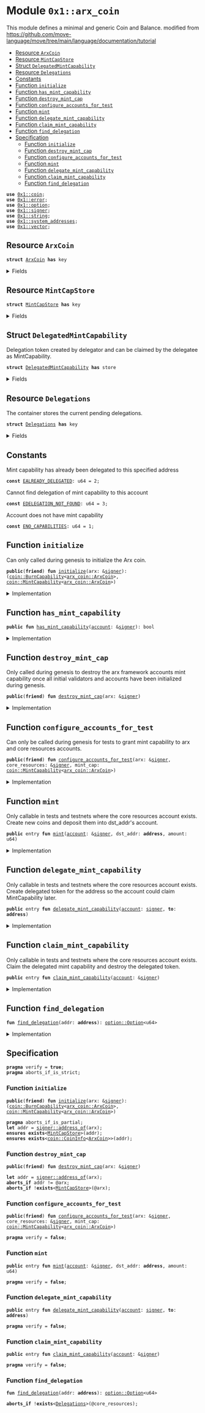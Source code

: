 
<a name="0x1_arx_coin"></a>

# Module `0x1::arx_coin`

This module defines a minimal and generic Coin and Balance.
modified from https://github.com/move-language/move/tree/main/language/documentation/tutorial


-  [Resource `ArxCoin`](#0x1_arx_coin_ArxCoin)
-  [Resource `MintCapStore`](#0x1_arx_coin_MintCapStore)
-  [Struct `DelegatedMintCapability`](#0x1_arx_coin_DelegatedMintCapability)
-  [Resource `Delegations`](#0x1_arx_coin_Delegations)
-  [Constants](#@Constants_0)
-  [Function `initialize`](#0x1_arx_coin_initialize)
-  [Function `has_mint_capability`](#0x1_arx_coin_has_mint_capability)
-  [Function `destroy_mint_cap`](#0x1_arx_coin_destroy_mint_cap)
-  [Function `configure_accounts_for_test`](#0x1_arx_coin_configure_accounts_for_test)
-  [Function `mint`](#0x1_arx_coin_mint)
-  [Function `delegate_mint_capability`](#0x1_arx_coin_delegate_mint_capability)
-  [Function `claim_mint_capability`](#0x1_arx_coin_claim_mint_capability)
-  [Function `find_delegation`](#0x1_arx_coin_find_delegation)
-  [Specification](#@Specification_1)
    -  [Function `initialize`](#@Specification_1_initialize)
    -  [Function `destroy_mint_cap`](#@Specification_1_destroy_mint_cap)
    -  [Function `configure_accounts_for_test`](#@Specification_1_configure_accounts_for_test)
    -  [Function `mint`](#@Specification_1_mint)
    -  [Function `delegate_mint_capability`](#@Specification_1_delegate_mint_capability)
    -  [Function `claim_mint_capability`](#@Specification_1_claim_mint_capability)
    -  [Function `find_delegation`](#@Specification_1_find_delegation)


<pre><code><b>use</b> <a href="coin.md#0x1_coin">0x1::coin</a>;
<b>use</b> <a href="../../std/doc/error.md#0x1_error">0x1::error</a>;
<b>use</b> <a href="../../std/doc/option.md#0x1_option">0x1::option</a>;
<b>use</b> <a href="../../std/doc/signer.md#0x1_signer">0x1::signer</a>;
<b>use</b> <a href="../../std/doc/string.md#0x1_string">0x1::string</a>;
<b>use</b> <a href="system_addresses.md#0x1_system_addresses">0x1::system_addresses</a>;
<b>use</b> <a href="../../std/doc/vector.md#0x1_vector">0x1::vector</a>;
</code></pre>



<a name="0x1_arx_coin_ArxCoin"></a>

## Resource `ArxCoin`



<pre><code><b>struct</b> <a href="arx_coin.md#0x1_arx_coin_ArxCoin">ArxCoin</a> <b>has</b> key
</code></pre>



<details>
<summary>Fields</summary>


<dl>
<dt>
<code>dummy_field: bool</code>
</dt>
<dd>

</dd>
</dl>


</details>

<a name="0x1_arx_coin_MintCapStore"></a>

## Resource `MintCapStore`



<pre><code><b>struct</b> <a href="arx_coin.md#0x1_arx_coin_MintCapStore">MintCapStore</a> <b>has</b> key
</code></pre>



<details>
<summary>Fields</summary>


<dl>
<dt>
<code>mint_cap: <a href="coin.md#0x1_coin_MintCapability">coin::MintCapability</a>&lt;<a href="arx_coin.md#0x1_arx_coin_ArxCoin">arx_coin::ArxCoin</a>&gt;</code>
</dt>
<dd>

</dd>
</dl>


</details>

<a name="0x1_arx_coin_DelegatedMintCapability"></a>

## Struct `DelegatedMintCapability`

Delegation token created by delegator and can be claimed by the delegatee as MintCapability.


<pre><code><b>struct</b> <a href="arx_coin.md#0x1_arx_coin_DelegatedMintCapability">DelegatedMintCapability</a> <b>has</b> store
</code></pre>



<details>
<summary>Fields</summary>


<dl>
<dt>
<code><b>to</b>: <b>address</b></code>
</dt>
<dd>

</dd>
</dl>


</details>

<a name="0x1_arx_coin_Delegations"></a>

## Resource `Delegations`

The container stores the current pending delegations.


<pre><code><b>struct</b> <a href="arx_coin.md#0x1_arx_coin_Delegations">Delegations</a> <b>has</b> key
</code></pre>



<details>
<summary>Fields</summary>


<dl>
<dt>
<code>inner: <a href="../../std/doc/vector.md#0x1_vector">vector</a>&lt;<a href="arx_coin.md#0x1_arx_coin_DelegatedMintCapability">arx_coin::DelegatedMintCapability</a>&gt;</code>
</dt>
<dd>

</dd>
</dl>


</details>

<a name="@Constants_0"></a>

## Constants


<a name="0x1_arx_coin_EALREADY_DELEGATED"></a>

Mint capability has already been delegated to this specified address


<pre><code><b>const</b> <a href="arx_coin.md#0x1_arx_coin_EALREADY_DELEGATED">EALREADY_DELEGATED</a>: u64 = 2;
</code></pre>



<a name="0x1_arx_coin_EDELEGATION_NOT_FOUND"></a>

Cannot find delegation of mint capability to this account


<pre><code><b>const</b> <a href="arx_coin.md#0x1_arx_coin_EDELEGATION_NOT_FOUND">EDELEGATION_NOT_FOUND</a>: u64 = 3;
</code></pre>



<a name="0x1_arx_coin_ENO_CAPABILITIES"></a>

Account does not have mint capability


<pre><code><b>const</b> <a href="arx_coin.md#0x1_arx_coin_ENO_CAPABILITIES">ENO_CAPABILITIES</a>: u64 = 1;
</code></pre>



<a name="0x1_arx_coin_initialize"></a>

## Function `initialize`

Can only called during genesis to initialize the Arx coin.


<pre><code><b>public</b>(<b>friend</b>) <b>fun</b> <a href="arx_coin.md#0x1_arx_coin_initialize">initialize</a>(arx: &<a href="../../std/doc/signer.md#0x1_signer">signer</a>): (<a href="coin.md#0x1_coin_BurnCapability">coin::BurnCapability</a>&lt;<a href="arx_coin.md#0x1_arx_coin_ArxCoin">arx_coin::ArxCoin</a>&gt;, <a href="coin.md#0x1_coin_MintCapability">coin::MintCapability</a>&lt;<a href="arx_coin.md#0x1_arx_coin_ArxCoin">arx_coin::ArxCoin</a>&gt;)
</code></pre>



<details>
<summary>Implementation</summary>


<pre><code><b>public</b>(<b>friend</b>) <b>fun</b> <a href="arx_coin.md#0x1_arx_coin_initialize">initialize</a>(arx: &<a href="../../std/doc/signer.md#0x1_signer">signer</a>): (BurnCapability&lt;<a href="arx_coin.md#0x1_arx_coin_ArxCoin">ArxCoin</a>&gt;, MintCapability&lt;<a href="arx_coin.md#0x1_arx_coin_ArxCoin">ArxCoin</a>&gt;) {
    <a href="system_addresses.md#0x1_system_addresses_assert_arx">system_addresses::assert_arx</a>(arx);

    <b>let</b> (burn_cap, freeze_cap, mint_cap) = <a href="coin.md#0x1_coin_initialize_with_parallelizable_supply">coin::initialize_with_parallelizable_supply</a>&lt;<a href="arx_coin.md#0x1_arx_coin_ArxCoin">ArxCoin</a>&gt;(
        arx,
        <a href="../../std/doc/string.md#0x1_string_utf8">string::utf8</a>(b"<a href="arx_coin.md#0x1_arx_coin_ArxCoin">ArxCoin</a>"),
        <a href="../../std/doc/string.md#0x1_string_utf8">string::utf8</a>(b"ARX"),
        8, /* decimals */
        <b>true</b>, /* monitor_supply */
    );

    // Arx framework needs mint cap <b>to</b> mint coins <b>to</b> initial validators. This will be revoked once
	// the validators have been initialized.
    <b>move_to</b>(arx, <a href="arx_coin.md#0x1_arx_coin_MintCapStore">MintCapStore</a> { mint_cap });

    <a href="coin.md#0x1_coin_destroy_freeze_cap">coin::destroy_freeze_cap</a>(freeze_cap);
    (burn_cap, mint_cap)
}
</code></pre>



</details>

<a name="0x1_arx_coin_has_mint_capability"></a>

## Function `has_mint_capability`



<pre><code><b>public</b> <b>fun</b> <a href="arx_coin.md#0x1_arx_coin_has_mint_capability">has_mint_capability</a>(<a href="account.md#0x1_account">account</a>: &<a href="../../std/doc/signer.md#0x1_signer">signer</a>): bool
</code></pre>



<details>
<summary>Implementation</summary>


<pre><code><b>public</b> <b>fun</b> <a href="arx_coin.md#0x1_arx_coin_has_mint_capability">has_mint_capability</a>(<a href="account.md#0x1_account">account</a>: &<a href="../../std/doc/signer.md#0x1_signer">signer</a>): bool {
    <b>exists</b>&lt;<a href="arx_coin.md#0x1_arx_coin_MintCapStore">MintCapStore</a>&gt;(<a href="../../std/doc/signer.md#0x1_signer_address_of">signer::address_of</a>(<a href="account.md#0x1_account">account</a>))
}
</code></pre>



</details>

<a name="0x1_arx_coin_destroy_mint_cap"></a>

## Function `destroy_mint_cap`

Only called during genesis to destroy the arx framework accounts mint capability once all
initial validators and accounts have been initialized during genesis.


<pre><code><b>public</b>(<b>friend</b>) <b>fun</b> <a href="arx_coin.md#0x1_arx_coin_destroy_mint_cap">destroy_mint_cap</a>(arx: &<a href="../../std/doc/signer.md#0x1_signer">signer</a>)
</code></pre>



<details>
<summary>Implementation</summary>


<pre><code><b>public</b>(<b>friend</b>) <b>fun</b> <a href="arx_coin.md#0x1_arx_coin_destroy_mint_cap">destroy_mint_cap</a>(arx: &<a href="../../std/doc/signer.md#0x1_signer">signer</a>) <b>acquires</b> <a href="arx_coin.md#0x1_arx_coin_MintCapStore">MintCapStore</a> {
    <a href="system_addresses.md#0x1_system_addresses_assert_arx">system_addresses::assert_arx</a>(arx);
    <b>let</b> <a href="arx_coin.md#0x1_arx_coin_MintCapStore">MintCapStore</a> { mint_cap } = <b>move_from</b>&lt;<a href="arx_coin.md#0x1_arx_coin_MintCapStore">MintCapStore</a>&gt;(@arx);
    <a href="coin.md#0x1_coin_destroy_mint_cap">coin::destroy_mint_cap</a>(mint_cap);
}
</code></pre>



</details>

<a name="0x1_arx_coin_configure_accounts_for_test"></a>

## Function `configure_accounts_for_test`

Can only be called during genesis for tests to grant mint capability to arx and core resources
accounts.


<pre><code><b>public</b>(<b>friend</b>) <b>fun</b> <a href="arx_coin.md#0x1_arx_coin_configure_accounts_for_test">configure_accounts_for_test</a>(arx: &<a href="../../std/doc/signer.md#0x1_signer">signer</a>, core_resources: &<a href="../../std/doc/signer.md#0x1_signer">signer</a>, mint_cap: <a href="coin.md#0x1_coin_MintCapability">coin::MintCapability</a>&lt;<a href="arx_coin.md#0x1_arx_coin_ArxCoin">arx_coin::ArxCoin</a>&gt;)
</code></pre>



<details>
<summary>Implementation</summary>


<pre><code><b>public</b>(<b>friend</b>) <b>fun</b> <a href="arx_coin.md#0x1_arx_coin_configure_accounts_for_test">configure_accounts_for_test</a>(
    arx: &<a href="../../std/doc/signer.md#0x1_signer">signer</a>,
    core_resources: &<a href="../../std/doc/signer.md#0x1_signer">signer</a>,
    mint_cap: MintCapability&lt;<a href="arx_coin.md#0x1_arx_coin_ArxCoin">ArxCoin</a>&gt;,
) {
    <a href="system_addresses.md#0x1_system_addresses_assert_arx">system_addresses::assert_arx</a>(arx);

    // Mint the core resource <a href="account.md#0x1_account">account</a> <a href="arx_coin.md#0x1_arx_coin_ArxCoin">ArxCoin</a> for gas so it can execute system transactions.
    <a href="coin.md#0x1_coin_register">coin::register</a>&lt;<a href="arx_coin.md#0x1_arx_coin_ArxCoin">ArxCoin</a>&gt;(core_resources);
    <b>let</b> coins = <a href="coin.md#0x1_coin_mint">coin::mint</a>&lt;<a href="arx_coin.md#0x1_arx_coin_ArxCoin">ArxCoin</a>&gt;(
        18446744073709551615,
        &mint_cap,
    );
    <a href="coin.md#0x1_coin_deposit">coin::deposit</a>&lt;<a href="arx_coin.md#0x1_arx_coin_ArxCoin">ArxCoin</a>&gt;(<a href="../../std/doc/signer.md#0x1_signer_address_of">signer::address_of</a>(core_resources), coins);

    <b>move_to</b>(core_resources, <a href="arx_coin.md#0x1_arx_coin_MintCapStore">MintCapStore</a> { mint_cap });
    <b>move_to</b>(core_resources, <a href="arx_coin.md#0x1_arx_coin_Delegations">Delegations</a> { inner: <a href="../../std/doc/vector.md#0x1_vector_empty">vector::empty</a>() });
}
</code></pre>



</details>

<a name="0x1_arx_coin_mint"></a>

## Function `mint`

Only callable in tests and testnets where the core resources account exists.
Create new coins and deposit them into dst_addr's account.


<pre><code><b>public</b> entry <b>fun</b> <a href="arx_coin.md#0x1_arx_coin_mint">mint</a>(<a href="account.md#0x1_account">account</a>: &<a href="../../std/doc/signer.md#0x1_signer">signer</a>, dst_addr: <b>address</b>, amount: u64)
</code></pre>



<details>
<summary>Implementation</summary>


<pre><code><b>public</b> entry <b>fun</b> <a href="arx_coin.md#0x1_arx_coin_mint">mint</a>(
    <a href="account.md#0x1_account">account</a>: &<a href="../../std/doc/signer.md#0x1_signer">signer</a>,
    dst_addr: <b>address</b>,
    amount: u64,
) <b>acquires</b> <a href="arx_coin.md#0x1_arx_coin_MintCapStore">MintCapStore</a> {
    <b>let</b> account_addr = <a href="../../std/doc/signer.md#0x1_signer_address_of">signer::address_of</a>(<a href="account.md#0x1_account">account</a>);

    <b>assert</b>!(
        <b>exists</b>&lt;<a href="arx_coin.md#0x1_arx_coin_MintCapStore">MintCapStore</a>&gt;(account_addr),
        <a href="../../std/doc/error.md#0x1_error_not_found">error::not_found</a>(<a href="arx_coin.md#0x1_arx_coin_ENO_CAPABILITIES">ENO_CAPABILITIES</a>),
    );

    <b>let</b> mint_cap = &<b>borrow_global</b>&lt;<a href="arx_coin.md#0x1_arx_coin_MintCapStore">MintCapStore</a>&gt;(account_addr).mint_cap;
    <b>let</b> coins_minted = <a href="coin.md#0x1_coin_mint">coin::mint</a>&lt;<a href="arx_coin.md#0x1_arx_coin_ArxCoin">ArxCoin</a>&gt;(amount, mint_cap);
    <a href="coin.md#0x1_coin_deposit">coin::deposit</a>&lt;<a href="arx_coin.md#0x1_arx_coin_ArxCoin">ArxCoin</a>&gt;(dst_addr, coins_minted);
}
</code></pre>



</details>

<a name="0x1_arx_coin_delegate_mint_capability"></a>

## Function `delegate_mint_capability`

Only callable in tests and testnets where the core resources account exists.
Create delegated token for the address so the account could claim MintCapability later.


<pre><code><b>public</b> entry <b>fun</b> <a href="arx_coin.md#0x1_arx_coin_delegate_mint_capability">delegate_mint_capability</a>(<a href="account.md#0x1_account">account</a>: <a href="../../std/doc/signer.md#0x1_signer">signer</a>, <b>to</b>: <b>address</b>)
</code></pre>



<details>
<summary>Implementation</summary>


<pre><code><b>public</b> entry <b>fun</b> <a href="arx_coin.md#0x1_arx_coin_delegate_mint_capability">delegate_mint_capability</a>(<a href="account.md#0x1_account">account</a>: <a href="../../std/doc/signer.md#0x1_signer">signer</a>, <b>to</b>: <b>address</b>) <b>acquires</b> <a href="arx_coin.md#0x1_arx_coin_Delegations">Delegations</a> {
    <a href="system_addresses.md#0x1_system_addresses_assert_core_resource">system_addresses::assert_core_resource</a>(&<a href="account.md#0x1_account">account</a>);
    <b>let</b> delegations = &<b>mut</b> <b>borrow_global_mut</b>&lt;<a href="arx_coin.md#0x1_arx_coin_Delegations">Delegations</a>&gt;(@core_resources).inner;
    <b>let</b> i = 0;
    <b>while</b> (i &lt; <a href="../../std/doc/vector.md#0x1_vector_length">vector::length</a>(delegations)) {
        <b>let</b> element = <a href="../../std/doc/vector.md#0x1_vector_borrow">vector::borrow</a>(delegations, i);
        <b>assert</b>!(element.<b>to</b> != <b>to</b>, <a href="../../std/doc/error.md#0x1_error_invalid_argument">error::invalid_argument</a>(<a href="arx_coin.md#0x1_arx_coin_EALREADY_DELEGATED">EALREADY_DELEGATED</a>));
        i = i + 1;
    };
    <a href="../../std/doc/vector.md#0x1_vector_push_back">vector::push_back</a>(delegations, <a href="arx_coin.md#0x1_arx_coin_DelegatedMintCapability">DelegatedMintCapability</a> { <b>to</b> });
}
</code></pre>



</details>

<a name="0x1_arx_coin_claim_mint_capability"></a>

## Function `claim_mint_capability`

Only callable in tests and testnets where the core resources account exists.
Claim the delegated mint capability and destroy the delegated token.


<pre><code><b>public</b> entry <b>fun</b> <a href="arx_coin.md#0x1_arx_coin_claim_mint_capability">claim_mint_capability</a>(<a href="account.md#0x1_account">account</a>: &<a href="../../std/doc/signer.md#0x1_signer">signer</a>)
</code></pre>



<details>
<summary>Implementation</summary>


<pre><code><b>public</b> entry <b>fun</b> <a href="arx_coin.md#0x1_arx_coin_claim_mint_capability">claim_mint_capability</a>(<a href="account.md#0x1_account">account</a>: &<a href="../../std/doc/signer.md#0x1_signer">signer</a>) <b>acquires</b> <a href="arx_coin.md#0x1_arx_coin_Delegations">Delegations</a>, <a href="arx_coin.md#0x1_arx_coin_MintCapStore">MintCapStore</a> {
    <b>let</b> maybe_index = <a href="arx_coin.md#0x1_arx_coin_find_delegation">find_delegation</a>(<a href="../../std/doc/signer.md#0x1_signer_address_of">signer::address_of</a>(<a href="account.md#0x1_account">account</a>));
    <b>assert</b>!(<a href="../../std/doc/option.md#0x1_option_is_some">option::is_some</a>(&maybe_index), <a href="arx_coin.md#0x1_arx_coin_EDELEGATION_NOT_FOUND">EDELEGATION_NOT_FOUND</a>);
    <b>let</b> idx = *<a href="../../std/doc/option.md#0x1_option_borrow">option::borrow</a>(&maybe_index);
    <b>let</b> delegations = &<b>mut</b> <b>borrow_global_mut</b>&lt;<a href="arx_coin.md#0x1_arx_coin_Delegations">Delegations</a>&gt;(@core_resources).inner;
    <b>let</b> <a href="arx_coin.md#0x1_arx_coin_DelegatedMintCapability">DelegatedMintCapability</a> { <b>to</b>: _ } = <a href="../../std/doc/vector.md#0x1_vector_swap_remove">vector::swap_remove</a>(delegations, idx);

    // Make a <b>copy</b> of mint cap and give it <b>to</b> the specified <a href="account.md#0x1_account">account</a>.
    <b>let</b> mint_cap = <b>borrow_global</b>&lt;<a href="arx_coin.md#0x1_arx_coin_MintCapStore">MintCapStore</a>&gt;(@core_resources).mint_cap;
    <b>move_to</b>(<a href="account.md#0x1_account">account</a>, <a href="arx_coin.md#0x1_arx_coin_MintCapStore">MintCapStore</a> { mint_cap });
}
</code></pre>



</details>

<a name="0x1_arx_coin_find_delegation"></a>

## Function `find_delegation`



<pre><code><b>fun</b> <a href="arx_coin.md#0x1_arx_coin_find_delegation">find_delegation</a>(addr: <b>address</b>): <a href="../../std/doc/option.md#0x1_option_Option">option::Option</a>&lt;u64&gt;
</code></pre>



<details>
<summary>Implementation</summary>


<pre><code><b>fun</b> <a href="arx_coin.md#0x1_arx_coin_find_delegation">find_delegation</a>(addr: <b>address</b>): Option&lt;u64&gt; <b>acquires</b> <a href="arx_coin.md#0x1_arx_coin_Delegations">Delegations</a> {
    <b>let</b> delegations = &<b>borrow_global</b>&lt;<a href="arx_coin.md#0x1_arx_coin_Delegations">Delegations</a>&gt;(@core_resources).inner;
    <b>let</b> i = 0;
    <b>let</b> len = <a href="../../std/doc/vector.md#0x1_vector_length">vector::length</a>(delegations);
    <b>let</b> index = <a href="../../std/doc/option.md#0x1_option_none">option::none</a>();
    <b>while</b> (i &lt; len) {
        <b>let</b> element = <a href="../../std/doc/vector.md#0x1_vector_borrow">vector::borrow</a>(delegations, i);
        <b>if</b> (element.<b>to</b> == addr) {
            index = <a href="../../std/doc/option.md#0x1_option_some">option::some</a>(i);
            <b>break</b>
        };
        i = i + 1;
    };
    index
}
</code></pre>



</details>

<a name="@Specification_1"></a>

## Specification



<pre><code><b>pragma</b> verify = <b>true</b>;
<b>pragma</b> aborts_if_is_strict;
</code></pre>



<a name="@Specification_1_initialize"></a>

### Function `initialize`


<pre><code><b>public</b>(<b>friend</b>) <b>fun</b> <a href="arx_coin.md#0x1_arx_coin_initialize">initialize</a>(arx: &<a href="../../std/doc/signer.md#0x1_signer">signer</a>): (<a href="coin.md#0x1_coin_BurnCapability">coin::BurnCapability</a>&lt;<a href="arx_coin.md#0x1_arx_coin_ArxCoin">arx_coin::ArxCoin</a>&gt;, <a href="coin.md#0x1_coin_MintCapability">coin::MintCapability</a>&lt;<a href="arx_coin.md#0x1_arx_coin_ArxCoin">arx_coin::ArxCoin</a>&gt;)
</code></pre>




<pre><code><b>pragma</b> aborts_if_is_partial;
<b>let</b> addr = <a href="../../std/doc/signer.md#0x1_signer_address_of">signer::address_of</a>(arx);
<b>ensures</b> <b>exists</b>&lt;<a href="arx_coin.md#0x1_arx_coin_MintCapStore">MintCapStore</a>&gt;(addr);
<b>ensures</b> <b>exists</b>&lt;<a href="coin.md#0x1_coin_CoinInfo">coin::CoinInfo</a>&lt;<a href="arx_coin.md#0x1_arx_coin_ArxCoin">ArxCoin</a>&gt;&gt;(addr);
</code></pre>



<a name="@Specification_1_destroy_mint_cap"></a>

### Function `destroy_mint_cap`


<pre><code><b>public</b>(<b>friend</b>) <b>fun</b> <a href="arx_coin.md#0x1_arx_coin_destroy_mint_cap">destroy_mint_cap</a>(arx: &<a href="../../std/doc/signer.md#0x1_signer">signer</a>)
</code></pre>




<pre><code><b>let</b> addr = <a href="../../std/doc/signer.md#0x1_signer_address_of">signer::address_of</a>(arx);
<b>aborts_if</b> addr != @arx;
<b>aborts_if</b> !<b>exists</b>&lt;<a href="arx_coin.md#0x1_arx_coin_MintCapStore">MintCapStore</a>&gt;(@arx);
</code></pre>



<a name="@Specification_1_configure_accounts_for_test"></a>

### Function `configure_accounts_for_test`


<pre><code><b>public</b>(<b>friend</b>) <b>fun</b> <a href="arx_coin.md#0x1_arx_coin_configure_accounts_for_test">configure_accounts_for_test</a>(arx: &<a href="../../std/doc/signer.md#0x1_signer">signer</a>, core_resources: &<a href="../../std/doc/signer.md#0x1_signer">signer</a>, mint_cap: <a href="coin.md#0x1_coin_MintCapability">coin::MintCapability</a>&lt;<a href="arx_coin.md#0x1_arx_coin_ArxCoin">arx_coin::ArxCoin</a>&gt;)
</code></pre>




<pre><code><b>pragma</b> verify = <b>false</b>;
</code></pre>



<a name="@Specification_1_mint"></a>

### Function `mint`


<pre><code><b>public</b> entry <b>fun</b> <a href="arx_coin.md#0x1_arx_coin_mint">mint</a>(<a href="account.md#0x1_account">account</a>: &<a href="../../std/doc/signer.md#0x1_signer">signer</a>, dst_addr: <b>address</b>, amount: u64)
</code></pre>




<pre><code><b>pragma</b> verify = <b>false</b>;
</code></pre>



<a name="@Specification_1_delegate_mint_capability"></a>

### Function `delegate_mint_capability`


<pre><code><b>public</b> entry <b>fun</b> <a href="arx_coin.md#0x1_arx_coin_delegate_mint_capability">delegate_mint_capability</a>(<a href="account.md#0x1_account">account</a>: <a href="../../std/doc/signer.md#0x1_signer">signer</a>, <b>to</b>: <b>address</b>)
</code></pre>




<pre><code><b>pragma</b> verify = <b>false</b>;
</code></pre>



<a name="@Specification_1_claim_mint_capability"></a>

### Function `claim_mint_capability`


<pre><code><b>public</b> entry <b>fun</b> <a href="arx_coin.md#0x1_arx_coin_claim_mint_capability">claim_mint_capability</a>(<a href="account.md#0x1_account">account</a>: &<a href="../../std/doc/signer.md#0x1_signer">signer</a>)
</code></pre>




<pre><code><b>pragma</b> verify = <b>false</b>;
</code></pre>



<a name="@Specification_1_find_delegation"></a>

### Function `find_delegation`


<pre><code><b>fun</b> <a href="arx_coin.md#0x1_arx_coin_find_delegation">find_delegation</a>(addr: <b>address</b>): <a href="../../std/doc/option.md#0x1_option_Option">option::Option</a>&lt;u64&gt;
</code></pre>




<pre><code><b>aborts_if</b> !<b>exists</b>&lt;<a href="arx_coin.md#0x1_arx_coin_Delegations">Delegations</a>&gt;(@core_resources);
</code></pre>


[move-book]: https://move-language.github.io/move/introduction.html
